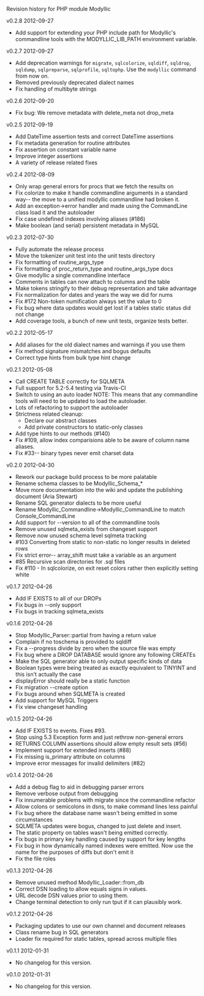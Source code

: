 Revision history for PHP module Modyllic

v0.2.8 2012-09-27

* Add support for extending your PHP include path for Modyllic's commandline
  tools with the MODYLLIC_LIB_PATH environment variable.

v0.2.7 2012-09-27

* Add deprecation warnings for `migrate`, `sqlcolorize`, `sqldiff`, `sqldrop`,
  `sqldump`, `sqlpreparse`, `sqlprofile`, `sqltophp`.  Use the `modyllic` command
  from now on.
* Removed previously deprecated dialect names
* Fix handling of multibyte strings

v0.2.6 2012-09-20

* Fix bug: We remove metadata with delete_meta not drop_meta

v0.2.5 2012-09-19

* Add DateTime assertion tests and correct DateTime assertions
* Fix metadata generation for routine attributes
* Fix assertion on constant variable name
* Improve integer assertions
* A variety of release related fixes

v0.2.4 2012-08-09

* Only wrap general errors for procs that we fetch the results on
* Fix colorize to make it handle commandline arguments in a standard way--
  the move to a unified modyllic commandline had broken it.
* Add an exception->error handler and made using the CommandLine class load
  it and the autoloader
* Fix case undefined indexes involving aliases (#186)
* Make boolean (and serial) persistent metadata in MySQL

v0.2.3 2012-07-30

* Fully automate the release process
* Move the tokenizer unit test into the unit tests directory
* Fix formatting of routine_args_type
* Fix formatting of proc_return_type and routine_args_type docs
* Give modyllic a single commandline interface
* Comments in tables can now attach to columns and the table
* Make tokens stringify to their debug representation and take advantage
* Fix normalization for dates and years the way we did for nums
* Fix #172 Non-token numification always set the value to 0
* Fix bug where data updates would get lost if a tables static status did not change
* Add coverage tools, a bunch of new unit tests, organize tests better.

v0.2.2 2012-05-17

* Add aliases for the old dialect names and warnings if you use them
* Fix method signature mismatches and bogus defaults
* Correct type hints from bulk type hint change

v0.2.1 2012-05-08

* Call CREATE TABLE correctly for SQLMETA
* Full support for 5.2-5.4 testing via Travis-CI
* Switch to using an auto loader
  NOTE: This means that any commandline tools will need to be updated to
  load the autoloader.
* Lots of refactoring to support the autoloader
* Strictness related cleanup:
  * Declare our abstract classes
  * Add private constructors to static-only classes
* Add type hints to our methods (#140)
* Fix #109, allow index comparisions able to be aware of column name aliases.
* Fix #33-- binary types never emit charset data

v0.2.0 2012-04-30

* Rework our package build process to be more palatable
* Rename schema classes to be Modyllic_Schema_*
* Move more documentation into the wiki and update the publishing document (Aria Stewart)
* Rename SQL generator dialects to be more useful
* Rename Modyllic_Commandline->Modyllic_CommandLine to match Console_CommandLine
* Add support for --version to all of the commandline tools
* Remove unused sqlmeta_exists from changeset support
* Remove now unused schema level sqlmeta tracking
* #103 Converting from static to non-static no longer results in deleted rows
* Fix strict error-- array_shift must take a variable as an argument
* #85 Recursive scan directories for .sql files
* Fix #110 - In sqlcolorize, on exit reset colors rather then explicitly setting white

v0.1.7 2012-04-26

* Add IF EXISTS to all of our DROPs
* Fix bugs in --only support
* Fix bugs in tracking sqlmeta_exists

v0.1.6 2012-04-26

* Stop Modyllic_Parser::partial from having a return value
* Complain if no toschema is provided to sqldiff
* Fix a --progress divide by zero when the source file was empty
* Fix bug where a DROP DATABASE would ignore any following CREATEs
* Make the SQL generator able to only output specific kinds of data
* Boolean types were being treated as exactly equivalent to TINYINT and this isn't actually the case
* displayError should really be a static function
* Fix migration --create option
* Fix bugs around when SQLMETA is created
* Add support for MySQL Triggers
* Fix view changeset handling

v0.1.5 2012-04-26

* Add IF EXISTS to events. Fixes #93.
* Stop using 5.3 Exception form and just rethrow non-general errors
* RETURNS COLUMN assertions should allow empty result sets (#56)
* Implement support for extended inserts (#88)
* Fix missing is_primary attribute on columns
* Improve error messages for invalid delimiters (#82)

v0.1.4 2012-04-26

* Add a debug flag to aid in debugging parser errors
* Remove verbose output from debugging
* Fix innumerable problems with migrate since the commandline refactor
* Allow colons or semicolons in dsns, to make command lines less painful
* Fix bug where the database name wasn't being emitted in some circumstances
* SQLMETA updates were bogus, changed to just delete and insert. 
* The static property on tables wasn't being emitted correctly.
* Fix bugs in primary key handling caused by support for key lengths
* Fix bug in how dynamically named indexes were emitted. Now use the name for the purposes of diffs but don't emit it
* Fix the file roles

v0.1.3 2012-04-26

* Remove unused method Modyllic_Loader::from_db
* Correct DSN loading to allow equals signs in values.
* URL decode DSN values prior to using them.
* Change terminal detection to only run tput if it can plausibly work.

v0.1.2 2012-04-26

* Packaging updates to use our own channel and document releases
* Class rename bug in SQL generators
* Loader fix required for static tables, spread across multiple files

v0.1.1 2012-01-31

* No changelog for this version.

v0.1.0 2012-01-31

* No changelog for this version.

